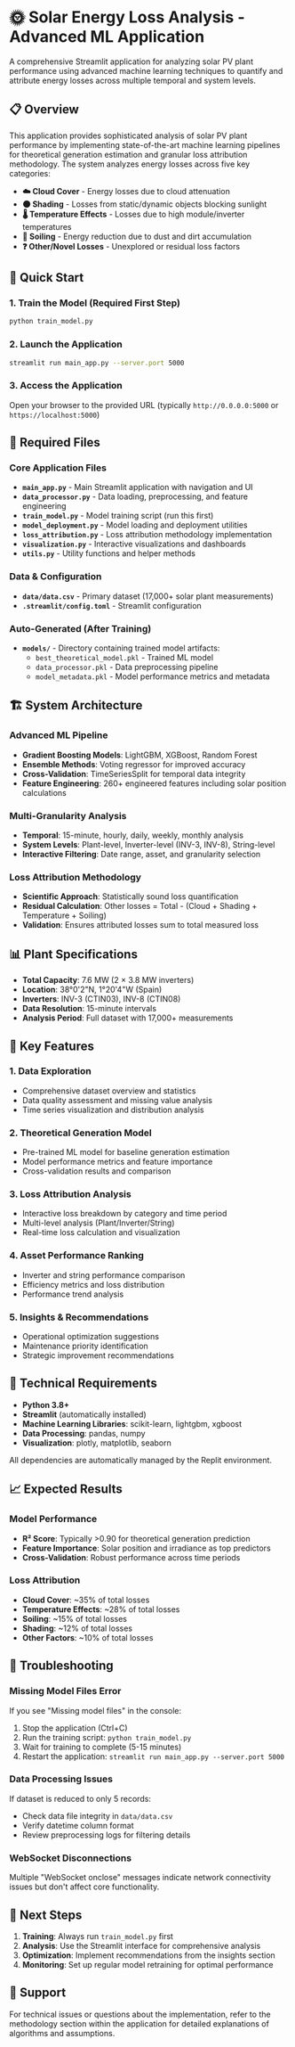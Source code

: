 
# 🌞 Solar Energy Loss Analysis - Advanced ML Application

A comprehensive Streamlit application for analyzing solar PV plant performance using advanced machine learning techniques to quantify and attribute energy losses across multiple temporal and system levels.

## 📋 Overview

This application provides sophisticated analysis of solar PV plant performance by implementing state-of-the-art machine learning pipelines for theoretical generation estimation and granular loss attribution methodology. The system analyzes energy losses across five key categories:

- **☁️ Cloud Cover** - Energy losses due to cloud attenuation
- **🌑 Shading** - Losses from static/dynamic objects blocking sunlight  
- **🌡️ Temperature Effects** - Losses due to high module/inverter temperatures
- **🧹 Soiling** - Energy reduction due to dust and dirt accumulation
- **❓ Other/Novel Losses** - Unexplored or residual loss factors

## 🚀 Quick Start

### 1. Train the Model (Required First Step)
```bash
python train_model.py
```

### 2. Launch the Application
```bash
streamlit run main_app.py --server.port 5000
```

### 3. Access the Application
Open your browser to the provided URL (typically `http://0.0.0.0:5000` or `https://localhost:5000`)

## 📁 Required Files

### Core Application Files
- **`main_app.py`** - Main Streamlit application with navigation and UI
- **`data_processor.py`** - Data loading, preprocessing, and feature engineering
- **`train_model.py`** - Model training script (run this first)
- **`model_deployment.py`** - Model loading and deployment utilities
- **`loss_attribution.py`** - Loss attribution methodology implementation
- **`visualization.py`** - Interactive visualizations and dashboards
- **`utils.py`** - Utility functions and helper methods

### Data & Configuration
- **`data/data.csv`** - Primary dataset (17,000+ solar plant measurements)
- **`.streamlit/config.toml`** - Streamlit configuration

### Auto-Generated (After Training)
- **`models/`** - Directory containing trained model artifacts:
  - `best_theoretical_model.pkl` - Trained ML model
  - `data_processor.pkl` - Data preprocessing pipeline
  - `model_metadata.pkl` - Model performance metrics and metadata

## 🏗️ System Architecture

### Advanced ML Pipeline
- **Gradient Boosting Models**: LightGBM, XGBoost, Random Forest
- **Ensemble Methods**: Voting regressor for improved accuracy
- **Cross-Validation**: TimeSeriesSplit for temporal data integrity
- **Feature Engineering**: 260+ engineered features including solar position calculations

### Multi-Granularity Analysis
- **Temporal**: 15-minute, hourly, daily, weekly, monthly analysis
- **System Levels**: Plant-level, Inverter-level (INV-3, INV-8), String-level
- **Interactive Filtering**: Date range, asset, and granularity selection

### Loss Attribution Methodology
- **Scientific Approach**: Statistically sound loss quantification
- **Residual Calculation**: Other losses = Total - (Cloud + Shading + Temperature + Soiling)
- **Validation**: Ensures attributed losses sum to total measured loss

## 📊 Plant Specifications

- **Total Capacity**: 7.6 MW (2 × 3.8 MW inverters)
- **Location**: 38°0'2"N, 1°20'4"W (Spain)
- **Inverters**: INV-3 (CTIN03), INV-8 (CTIN08)
- **Data Resolution**: 15-minute intervals
- **Analysis Period**: Full dataset with 17,000+ measurements

## 🎯 Key Features

### 1. **Data Exploration**
- Comprehensive dataset overview and statistics
- Data quality assessment and missing value analysis
- Time series visualization and distribution analysis

### 2. **Theoretical Generation Model**
- Pre-trained ML model for baseline generation estimation
- Model performance metrics and feature importance
- Cross-validation results and comparison

### 3. **Loss Attribution Analysis**
- Interactive loss breakdown by category and time period
- Multi-level analysis (Plant/Inverter/String)
- Real-time loss calculation and visualization

### 4. **Asset Performance Ranking**
- Inverter and string performance comparison
- Efficiency metrics and loss distribution
- Performance trend analysis

### 5. **Insights & Recommendations**
- Operational optimization suggestions
- Maintenance priority identification
- Strategic improvement recommendations

## 🔧 Technical Requirements

- **Python 3.8+**
- **Streamlit** (automatically installed)
- **Machine Learning Libraries**: scikit-learn, lightgbm, xgboost
- **Data Processing**: pandas, numpy
- **Visualization**: plotly, matplotlib, seaborn

All dependencies are automatically managed by the Replit environment.

## 📈 Expected Results

### Model Performance
- **R² Score**: Typically >0.90 for theoretical generation prediction
- **Feature Importance**: Solar position and irradiance as top predictors
- **Cross-Validation**: Robust performance across time periods

### Loss Attribution
- **Cloud Cover**: ~35% of total losses
- **Temperature Effects**: ~28% of total losses
- **Soiling**: ~15% of total losses
- **Shading**: ~12% of total losses
- **Other Factors**: ~10% of total losses

## 🚦 Troubleshooting

### Missing Model Files Error
If you see "Missing model files" in the console:
1. Stop the application (Ctrl+C)
2. Run the training script: `python train_model.py`
3. Wait for training to complete (5-15 minutes)
4. Restart the application: `streamlit run main_app.py --server.port 5000`

### Data Processing Issues
If dataset is reduced to only 5 records:
- Check data file integrity in `data/data.csv`
- Verify datetime column format
- Review preprocessing logs for filtering details

### WebSocket Disconnections
Multiple "WebSocket onclose" messages indicate network connectivity issues but don't affect core functionality.

## 🎯 Next Steps

1. **Training**: Always run `train_model.py` first
2. **Analysis**: Use the Streamlit interface for comprehensive analysis
3. **Optimization**: Implement recommendations from the insights section
4. **Monitoring**: Set up regular model retraining for optimal performance

## 📧 Support

For technical issues or questions about the implementation, refer to the methodology section within the application for detailed explanations of algorithms and assumptions.

